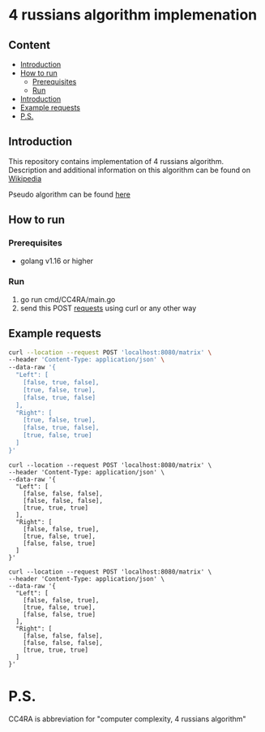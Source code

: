 # 4 russians algorithm implemenation

## Content
- [Introduction](#Introduction)
- [How to run](#How-to-run)
  - [Prerequisites](#Prerequisites)
  - [Run](#Run)
- [Introduction](#Introduction)
- [Example requests](#Example-requests)
- [P.S.](#P.S.)

## Introduction

This repository contains implementation of 4 russians algorithm.
Description and additional information on this algorithm can be found on [Wikipedia](https://en.wikipedia.org/wiki/Method_of_Four_Russians#:~:text=In%20computer%20science%2C%20the%20Method,bounded%20number%20of%20possible%20values)

Pseudo algorithm can be found [here](https://louridas.github.io/rwa/assignments/four-russians/)

## How to run

### Prerequisites

- golang v1.16 or higher

### Run

1. go run cmd/CC4RA/main.go
2. send this POST [requests](#Example-requests) using curl or any other way

## Example requests
```bash
curl --location --request POST 'localhost:8080/matrix' \
--header 'Content-Type: application/json' \
--data-raw '{
  "Left": [
    [false, true, false],
    [true, false, true],
    [false, true, false]
  ],
  "Right": [
    [true, false, true],
    [false, true, false],
    [true, false, true]
  ]
}'
```

```
curl --location --request POST 'localhost:8080/matrix' \
--header 'Content-Type: application/json' \
--data-raw '{
  "Left": [
    [false, false, false],
    [false, false, false],
    [true, true, true]
  ],
  "Right": [
    [false, false, true],
    [true, false, true],
    [false, false, true]
  ]
}'
```

```
curl --location --request POST 'localhost:8080/matrix' \
--header 'Content-Type: application/json' \
--data-raw '{
  "Left": [
    [false, false, true],
    [true, false, true],
    [false, false, true]
  ],
  "Right": [
    [false, false, false],
    [false, false, false],
    [true, true, true]
  ]
}'
```


# P.S.

CC4RA is abbreviation for "computer complexity, 4 russians algorithm"